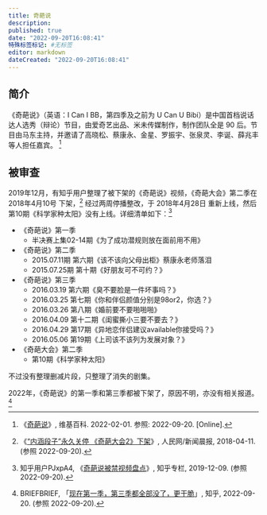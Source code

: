 ```yaml
---
title: 奇葩说
description:
published: true
date: "2022-09-20T16:08:41"
特殊标签标记: #无标签
editor: markdown
dateCreated: "2022-09-20T16:08:41"
---
```


## 简介

《奇葩说》（英语：I Can I BB，第四季及之前为 U Can U Bibi）是中国首档说话达人选秀（辩论）节目，由爱奇艺出品、米未传媒制作，制作团队全是 90 后。节目由马东主持，并邀请了高晓松、蔡康永、金星、罗振宇、张泉灵、李诞、薛兆丰等人担任嘉宾。 [^wiki]

[^wiki]: 《[奇葩说](https://zh.wikipedia.org/wiki/奇葩说)》, 维基百科. 2022-02-01. 参照: 2022-09-20. [Online].

## 被审查

2019年12月，有知乎用户整理了被下架的《奇葩说》视频，《奇葩大会》第二季在 2018年4月10号 下架，[^ahhD9] 经过两周停播整改，于 2018年4月28日 重新上线，然后第10期《科学家种太阳》没有上线。详细清单如下：[^kkdPi]

[^ahhD9]: 《[“内涵段子”永久关停 《奇葩大会2》下架](https://archive.ph/ahhD9 "http://media.people.com.cn/n1/2018/0411/c40606-29917998.html")》, 人民网/新闻晨报, 2018-04-11. (参照 2022-09-20).

[^kkdPi]: 知乎用户PJxpA4, 《[奇葩说被禁视频盘点](https://archive.ph/kkdPi "https://zhuanlan.zhihu.com/p/96095214")》, 知乎专栏, 2019-12-09. (参照 2022-09-20).

+   《奇葩说》第一季
    +   半决赛上集02-14期《为了成功潜规则放在面前用不用》
+   《奇葩说》第二季
    +   2015.07.11期 第六期《该不该向父母出柜》蔡康永老师落泪
    +   2015.07.25期 第十期《好朋友可不可约？》
+   《奇葩说》第三季
    +   2016.03.19 第六期《臭不要脸是一件坏事吗？》 
    +   2016.03.25 第七期《你和伴侣颜值分别是98or2，你选？》
    +   2016.03.26 第八期《婚前要不要啪啪啪》
    +   2016.04.09 第十二期《闺蜜撕小三要不要去？》
    +   2016.04.29 第17期《异地恋伴侣建议available你接受吗？》
    +   2016.05.06 第19期《上司该不该列为发展对象？》
+   《奇葩大会》第二季
    +   第10期《科学家种太阳》

不过没有整理删减片段，只整理了消失的剧集。

2022年，《奇葩说》的第一季和第三季都被下架了，原因不明，亦没有相关报道。[^H50qb]

[^H50qb]: BRIEFBRIEF, 「[现在第一季，第三季都全部没了，更干脆](https://archive.ph/H50qb "https://www.zhihu.com/question/356871310/answer/2523122451")」, 知乎, 2022-09-20. (参照 2022-09-20).
